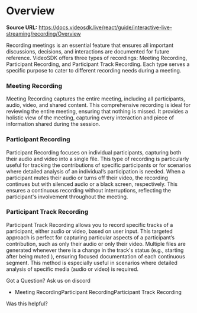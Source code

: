 # Overview

**Source URL:** https://docs.videosdk.live/react/guide/interactive-live-streaming/recording/Overview

Recording meetings is an essential feature that ensures all important discussions, decisions, and interactions are documented for future reference. VideoSDK offers three types of recordings: Meeting Recording, Participant Recording, and Participant Track Recording. Each type serves a specific purpose to cater to different recording needs during a meeting.

### Meeting Recording​

Meeting Recording captures the entire meeting, including all participants, audio, video, and shared content. This comprehensive recording is ideal for reviewing the entire meeting, ensuring that nothing is missed. It provides a holistic view of the meeting, capturing every interaction and piece of information shared during the session.

### Participant Recording​

Participant Recording focuses on individual participants, capturing both their audio and video into a single file. This type of recording is particularly useful for tracking the contributions of specific participants or for scenarios where detailed analysis of an individual’s participation is needed. When a participant mutes their audio or turns off their video, the recording continues but with silenced audio or a black screen, respectively. This ensures a continuous recording without interruptions, reflecting the participant's involvement throughout the meeting.

### Participant Track Recording​

Participant Track Recording allows you to record specific tracks of a participant, either audio or video, based on user input. This targeted approach is perfect for capturing particular aspects of a participant’s contribution, such as only their audio or only their video. Multiple files are generated whenever there is a change in the track's status (e.g., starting after being muted ), ensuring focused documentation of each continuous segment. This method is especially useful in scenarios where detailed analysis of specific media (audio or video) is required.

Got a Question? Ask us on discord

- Meeting RecordingParticipant RecordingParticipant Track Recording

Was this helpful?
